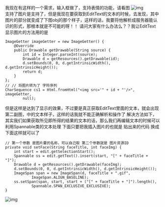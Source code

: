 我现在有这样的一个需求，输入框做了，支持表情的功能，请看图
![img](P)  
支持了图片是支持了，但是我现在要获取到EditText的文本的时候，去发现，其中图片的部分就变成了下图obj的那个样子，这样的话，我要将他解析成服务器能认识的形式，那根本就是不可能的呀！！
请问大家有什么办法么？？我让EditText 显示图片的方法用的是 
```  
ImageGetter imageGetter = new ImageGetter() {
	@Override
	public Drawable getDrawable(String source) {
		int id = Integer.parseInt(source);
		Drawable d = getResources().getDrawable(id);
		d.setBounds(0, 0, d.getIntrinsicWidth(), d.getIntrinsicHeight());
		return d;
	}
};
// // 将图片转为了 字符序列
CharSequence cs1 = Html.fromHtml("<img src='" + id + "'/>", imageGetter,
		null);
```
但是这样是达到了显示的效果，不过要是真正获取EditText里面的文本，就会出现第二副图，中的文本样子，这样的话我就不能正确解析和操作了
解决方法如下，其实我们如果获取所见即所得的结果的文本的话，那么我们再编辑文本的时候可以利用Spannable类的文本处理
下面只要把我插入图片的也就是 贴出来的代码 换成 下面这样就可以了
```  
// 第一个参数 是图片要的名称，可以自己取 第二个参数就是 图片资源ID
private void setFace(String faceTitle, int faceImg) {
	int start = edit.getSelectionStart();
	Spannable ss = edit.getText().insert(start, "[" + faceTitle + "]");
	Drawable d = getResources().getDrawable(faceImg);
	d.setBounds(0, 0, d.getIntrinsicWidth(), d.getIntrinsicHeight());
	ImageSpan span = new ImageSpan(d, faceTitle + ".gif",
			ImageSpan.ALIGN_BASELINE);
	ss.setSpan(span, start, start + ("[" + faceTitle + "]").length(),
			Spannable.SPAN_EXCLUSIVE_EXCLUSIVE);
}
```
![img](P)  